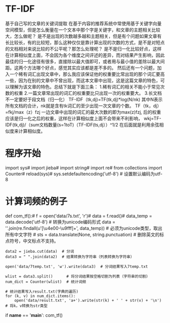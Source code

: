# TF-IDF
基于自己写的文章的关键词提取
在基于内容的推荐系统中常使用基于关键字向量空间模型，但是怎么衡量在一个文本中那个字是关键字，和文章的主题相关比较大，怎么做呢？
是不是出现的次数越多越和主题相关，但是有个问题如果文章有长比较长，有的比较短，那么这种仅仅是靠计算出现的次数的方式，是不是对短点的文档相对来说比较的不公平呢？那怎么处理呢？
是不是归一化比较好点，这样在计算相似度上面，不会因为各个维度之间评述的差异，而对结果产生影响，因此最佳的归一化途径有很多，直接除以最大值即可，或者用与最小值的差除以最大间距。这两个方法哪个好点，感觉其实应该都是差不多的。
然后还有一个问题，加入一个稀有词汇出现文章中，那么我应该保证他的权重要比常出现的那个词汇要高一些，因为在别的文章中不曾出现，而这本文章中出现，这是这篇文章的特色，可以理解为该文章的特色。总结下就是下面三条：
1.稀有词汇的相关不能小于常见次数的权重
2.一篇文章常出现的词汇的权重要比只出现一次的权重要大。
3.长文档不一定要好于段文档（归一化）
TF-IDF（tk,dj)=TF(tk,dj)*log(N/nk)
其中N表示所有文档的合计，nk就是含有tk词汇的至少出现一次文章的个数。
TF（tk，dj）=fkj/max（z）fzj
一边文章中出现的词汇的最大次数的即为max(z)fzj,
后的权重应该是归一化之后的权重，这样在计算相似度上面不会带来不利影响，
wkj=TF-IDF(tk,dj)/（sum文档数量(s=1toT)（TF-IDF(ts,dj））^1/2
在后面就是利用余弦相似度来计算相似度。

# 程序开始

import sys#
import jieba#
import string#
import re#
from collections import Counter#
reload(sys)#
sys.setdefaultencoding('utf-8')  # 设置默认编码为utf-8
# 计算词频的例子
def com_tf():#
    f = open('data/7s.txt', 'r')#
    data = f.read()#
    data_temp = data.decode('utf-8')  # 转换为unicode编码形式
    data = ''.join(re.findall(u'[\u4e00-\u9fff]+', data_temp))  # 必须为unicode类型，取出所有中文字符
    # sts = data.translate(None, string.punctuation)            # 删除英文的标点符号，中文标点不支持。

    data2 = jieba.cut(data)  # 分词
    data3 = " ".join(data2)  # 结果转换为字符串（列表转换为字符串）

    open('data/7temp.txt', 'w').write(data3)  # 分词结果写入7temp.txt

    wlist = data3.split()      # 将分词结果按空格切割为列表（字符串的切割）
    num_dict = Counter(wlist)  # 统计词频

    # 统计结果写入result.txt(字典的遍历)
    for (k, v) in num_dict.items():
        open('data/result.txt', 'a+').write(str(k) + ' ' + str(v) + '\n')   # 将k，v转换为str类型


if __name__ == '__main__':
    com_tf()
